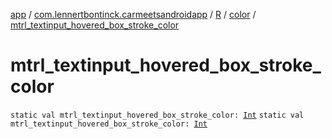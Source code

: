 [app](../../../index.md) / [com.lennertbontinck.carmeetsandroidapp](../../index.md) / [R](../index.md) / [color](index.md) / [mtrl_textinput_hovered_box_stroke_color](./mtrl_textinput_hovered_box_stroke_color.md)

# mtrl_textinput_hovered_box_stroke_color

`static val mtrl_textinput_hovered_box_stroke_color: `[`Int`](https://kotlinlang.org/api/latest/jvm/stdlib/kotlin/-int/index.html)
`static val mtrl_textinput_hovered_box_stroke_color: `[`Int`](https://kotlinlang.org/api/latest/jvm/stdlib/kotlin/-int/index.html)